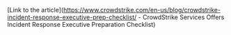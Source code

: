 [Link to the article](https://www.crowdstrike.com/en-us/blog/crowdstrike-incident-response-executive-prep-checklist/ - CrowdStrike Services Offers Incident Response Executive Preparation Checklist)
